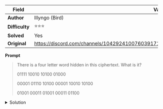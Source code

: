 |Field|Value|
|---|---|
|**Author**|Illyngo (Bird)|
|**Difficulty**|⭐⭐⭐|
|**Solved**|Yes|
|**Original**|https://discord.com/channels/1042924100760391710/1110625554476040323/1148207261815160872|

**Prompt**
> There is a four letter word hidden in this ciphertext. What is it?
> 
> 01111 10010 10100 01000
>
> 00001 01110 10100 00001 10010 10100
>
> 01001 00011 01001 00011 01100

<details>
<summary>Solution</summary>
The numbers, translated from binary to decimal read

```
15 18 20 8
1 14 20 1 18 20
9 3 9 3 12
```

These numbers correspond to the latin latters

```
o r t h
a n t a r t
i c i c l
```

The rows seem to read 'north', 'antartic' and 'icicle' except for the letters 'n', 'ic', 'e'

The hidden word referred to is therefore 'nice'
</details>
